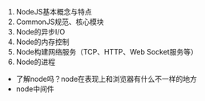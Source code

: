 1. NodeJS基本概念与特点
2. CommonJS规范、核心模块
3. Node的异步I/O
4. Node的内存控制
5. Node构建网络服务（TCP、HTTP、Web Socket服务等）
6. Node的进程


- 了解node吗？node在表现上和浏览器有什么不一样的地方
- node中间件